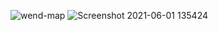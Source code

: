 ![wend-map](https://user-images.githubusercontent.com/48469274/120662162-87fc3480-c4a6-11eb-8dfa-c3294df1e7c5.jpg)
![Screenshot 2021-06-01 135424](https://user-images.githubusercontent.com/48469274/120291537-09a26580-c2e1-11eb-8c17-59e80abf9418.png)
